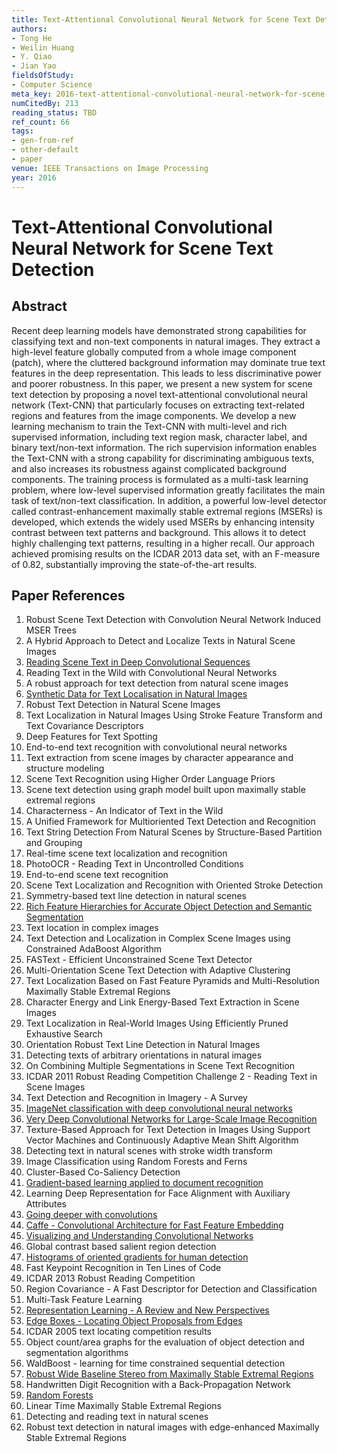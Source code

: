 ```yaml
---
title: Text-Attentional Convolutional Neural Network for Scene Text Detection
authors:
- Tong He
- Weilin Huang
- Y. Qiao
- Jian Yao
fieldsOfStudy:
- Computer Science
meta_key: 2016-text-attentional-convolutional-neural-network-for-scene-text-detection
numCitedBy: 213
reading_status: TBD
ref_count: 66
tags:
- gen-from-ref
- other-default
- paper
venue: IEEE Transactions on Image Processing
year: 2016
---
```


# Text-Attentional Convolutional Neural Network for Scene Text Detection

## Abstract

Recent deep learning models have demonstrated strong capabilities for classifying text and non-text components in natural images. They extract a high-level feature globally computed from a whole image component (patch), where the cluttered background information may dominate true text features in the deep representation. This leads to less discriminative power and poorer robustness. In this paper, we present a new system for scene text detection by proposing a novel text-attentional convolutional neural network (Text-CNN) that particularly focuses on extracting text-related regions and features from the image components. We develop a new learning mechanism to train the Text-CNN with multi-level and rich supervised information, including text region mask, character label, and binary text/non-text information. The rich supervision information enables the Text-CNN with a strong capability for discriminating ambiguous texts, and also increases its robustness against complicated background components. The training process is formulated as a multi-task learning problem, where low-level supervised information greatly facilitates the main task of text/non-text classification. In addition, a powerful low-level detector called contrast-enhancement maximally stable extremal regions (MSERs) is developed, which extends the widely used MSERs by enhancing intensity contrast between text patterns and background. This allows it to detect highly challenging text patterns, resulting in a higher recall. Our approach achieved promising results on the ICDAR 2013 data set, with an F-measure of 0.82, substantially improving the state-of-the-art results.

## Paper References

1. Robust Scene Text Detection with Convolution Neural Network Induced MSER Trees
2. A Hybrid Approach to Detect and Localize Texts in Natural Scene Images
3. [Reading Scene Text in Deep Convolutional Sequences](2016-reading-scene-text-in-deep-convolutional-sequences)
4. Reading Text in the Wild with Convolutional Neural Networks
5. A robust approach for text detection from natural scene images
6. [Synthetic Data for Text Localisation in Natural Images](2016-synthetic-data-for-text-localisation-in-natural-images)
7. Robust Text Detection in Natural Scene Images
8. Text Localization in Natural Images Using Stroke Feature Transform and Text Covariance Descriptors
9. Deep Features for Text Spotting
10. End-to-end text recognition with convolutional neural networks
11. Text extraction from scene images by character appearance and structure modeling
12. Scene Text Recognition using Higher Order Language Priors
13. Scene text detection using graph model built upon maximally stable extremal regions
14. Characterness - An Indicator of Text in the Wild
15. A Unified Framework for Multioriented Text Detection and Recognition
16. Text String Detection From Natural Scenes by Structure-Based Partition and Grouping
17. Real-time scene text localization and recognition
18. PhotoOCR - Reading Text in Uncontrolled Conditions
19. End-to-end scene text recognition
20. Scene Text Localization and Recognition with Oriented Stroke Detection
21. Symmetry-based text line detection in natural scenes
22. [Rich Feature Hierarchies for Accurate Object Detection and Semantic Segmentation](2014-rich-feature-hierarchies-for-accurate-object-detection-and-semantic-segmentation)
23. Text location in complex images
24. Text Detection and Localization in Complex Scene Images using Constrained AdaBoost Algorithm
25. FASText - Efficient Unconstrained Scene Text Detector
26. Multi-Orientation Scene Text Detection with Adaptive Clustering
27. Text Localization Based on Fast Feature Pyramids and Multi-Resolution Maximally Stable Extremal Regions
28. Character Energy and Link Energy-Based Text Extraction in Scene Images
29. Text Localization in Real-World Images Using Efficiently Pruned Exhaustive Search
30. Orientation Robust Text Line Detection in Natural Images
31. Detecting texts of arbitrary orientations in natural images
32. On Combining Multiple Segmentations in Scene Text Recognition
33. ICDAR 2011 Robust Reading Competition Challenge 2 - Reading Text in Scene Images
34. Text Detection and Recognition in Imagery - A Survey
35. [ImageNet classification with deep convolutional neural networks](2012-alexnet.md)
36. [Very Deep Convolutional Networks for Large-Scale Image Recognition](2014-vggnet.md)
37. Texture-Based Approach for Text Detection in Images Using Support Vector Machines and Continuously Adaptive Mean Shift Algorithm
38. Detecting text in natural scenes with stroke width transform
39. Image Classification using Random Forests and Ferns
40. Cluster-Based Co-Saliency Detection
41. [Gradient-based learning applied to document recognition](1998-lenet5.md)
42. Learning Deep Representation for Face Alignment with Auxiliary Attributes
43. [Going deeper with convolutions](2015-going-deeper-with-convolutions)
44. [Caffe - Convolutional Architecture for Fast Feature Embedding](2014-caffe-convolutional-architecture-for-fast-feature-embedding)
45. [Visualizing and Understanding Convolutional Networks](2014-visualizing-and-understanding-convolutional-networks)
46. Global contrast based salient region detection
47. [Histograms of oriented gradients for human detection](2005-histograms-of-oriented-gradients-for-human-detection)
48. Fast Keypoint Recognition in Ten Lines of Code
49. ICDAR 2013 Robust Reading Competition
50. Region Covariance - A Fast Descriptor for Detection and Classification
51. Multi-Task Feature Learning
52. [Representation Learning - A Review and New Perspectives](2013-representation-learning-a-review-and-new-perspectives)
53. [Edge Boxes - Locating Object Proposals from Edges](2014-edge-boxes-locating-object-proposals-from-edges)
54. ICDAR 2005 text locating competition results
55. Object count/area graphs for the evaluation of object detection and segmentation algorithms
56. WaldBoost - learning for time constrained sequential detection
57. [Robust Wide Baseline Stereo from Maximally Stable Extremal Regions](2002-robust-wide-baseline-stereo-from-maximally-stable-extremal-regions)
58. Handwritten Digit Recognition with a Back-Propagation Network
59. [Random Forests](2004-random-forests)
60. Linear Time Maximally Stable Extremal Regions
61. Detecting and reading text in natural scenes
62. Robust text detection in natural images with edge-enhanced Maximally Stable Extremal Regions
